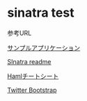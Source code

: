sinatra test
===========

参考URL

<div class="content-left wmd-update" id="wmd-324"><p><a href="https://github.com/nysalor/diptych">サンプルアプリケーション</a></p>

<p><a href="http://www.sinatrarb.com/intro-jp.html">SInatra readme</a></p>

<p><a href="http://route477.net/w/?HamlCheetSheet">Hamlチートシート</a></p>

<p><a href="http://twitter.github.com/bootstrap/">Twitter Bootstrap</a></p></div>
